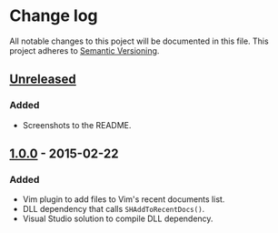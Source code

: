 # Change log
All notable changes to this poject will be documented in this file.
This project adheres to [Semantic Versioning][semver].

## [Unreleased][unreleased]
### Added
- Screenshots to the README.

## [1.0.0] - 2015-02-22
### Added
- Vim plugin to add files to Vim's recent documents list.
- DLL dependency that calls `SHAddToRecentDocs()`.
- Visual Studio solution to compile DLL dependency.

[semver]: http://semver.org/spec/v2.0.0.html
[unreleased]:  https://github.com/elyscape/vim-winjumplist/compare/v1.0.0...HEAD
[1.0.0]: https://github.com/elyscape/vim-winjumplist/compare/075b255...v1.0.0
